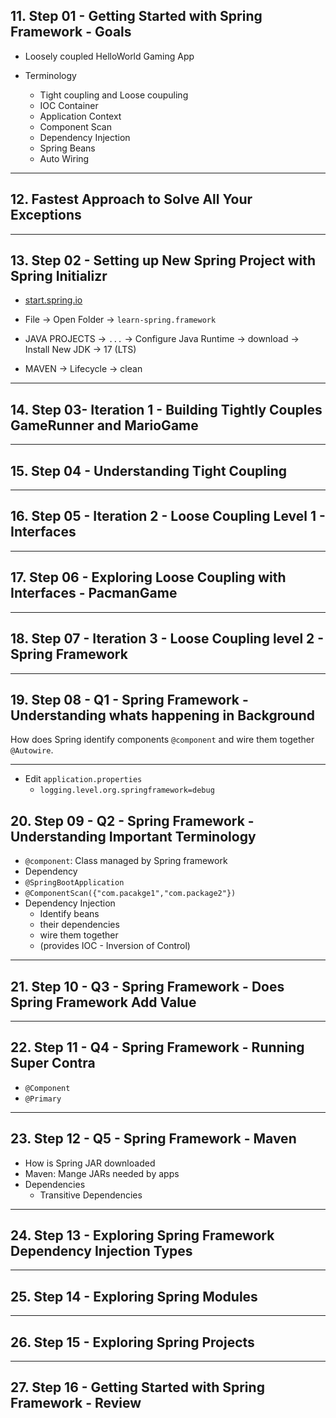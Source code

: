 ## 11. Step 01 - Getting Started with Spring Framework - Goals

* Loosely coupled HelloWorld Gaming App

* Terminology
    * Tight coupling and Loose coupuling
    * IOC Container
    * Application Context
    * Component Scan
    * Dependency Injection
    * Spring Beans
    * Auto Wiring

***

## 12. Fastest Approach to Solve All Your Exceptions

***

## 13. Step 02 - Setting up New Spring Project with Spring Initializr

* [start.spring.io](start.spring.io)

* File -> Open Folder -> `learn-spring.framework`
* JAVA PROJECTS -> `...` -> Configure Java Runtime -> download -> Install New JDK -> 17 (LTS)
* MAVEN -> Lifecycle -> clean
***

## 14. Step 03- Iteration 1 - Building Tightly Couples GameRunner and MarioGame

***

## 15. Step 04 - Understanding Tight Coupling

***

## 16. Step 05 - Iteration 2 - Loose Coupling Level 1 - Interfaces

***

## 17. Step 06 - Exploring Loose Coupling with Interfaces - PacmanGame

***

## 18. Step 07 - Iteration 3 - Loose Coupling level 2 - Spring Framework

***

## 19. Step 08 - Q1 - Spring Framework - Understanding whats happening in Background

How does Spring identify components `@component` and wire them together `@Autowire`.
***

* Edit `application.properties`
    * `logging.level.org.springframework=debug`

## 20. Step 09 - Q2 - Spring Framework - Understanding Important Terminology

* `@component`: Class managed by Spring framework
* Dependency
* `@SpringBootApplication`
* `@ComponentScan({"com.pacakge1","com.package2"})` 
* Dependency Injection
    * Identify beans
    * their dependencies
    * wire them together
    * (provides IOC - Inversion of Control)
***

## 21. Step 10 - Q3 - Spring Framework - Does Spring Framework Add Value


***

## 22. Step 11 - Q4 - Spring Framework - Running Super Contra

* `@Component`
* `@Primary`

***

## 23. Step 12 - Q5 - Spring Framework - Maven

* How is Spring JAR downloaded
* Maven: Mange JARs needed by apps
* Dependencies
    * Transitive Dependencies

***

## 24. Step 13 - Exploring Spring Framework Dependency Injection Types

***

## 25. Step 14 - Exploring Spring Modules

***

## 26. Step 15 - Exploring Spring Projects

***

## 27. Step 16 - Getting Started with Spring Framework - Review


